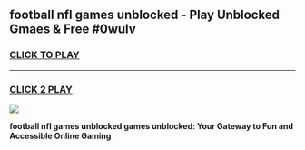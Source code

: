 
## football nfl games unblocked - Play Unblocked Gmaes & Free #0wulv
<h3>
<a href="https://news.freeplayer.one?title=football_nfl_games_unblocked&ref=03M">CLICK TO PLAY</a></h3>
<hr>

<h3>
<a href="https://news.freeplayer.one?title=football_nfl_games_unblocked&ref=03M">CLICK 2 PLAY</a>
  
</h3>

<a href="https://news.freeplayer.one?title=football_nfl_games_unblocked&ref=03M"><img src="https://clearcache.store/games.png"></a>


**football nfl games unblocked games unblocked: Your Gateway to Fun and Accessible Online Gaming**
